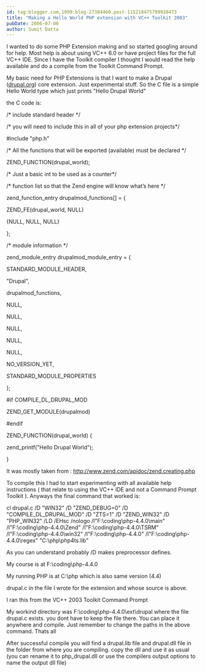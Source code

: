 ```yaml
---
id: tag:blogger.com,1999:blog-27384460.post-115218475799928473
title: "Making a Hello World PHP extension with VC++ Toolkit 2003"
pubDate: 2006-07-06
author: Sumit Datta
---
```


I wanted to do some PHP Extension making and so started googling around for help. Most help is about using VC++ 6.0 or have project files for the full VC++ IDE. Since I have the Toolkit compiler I thought I would read the help available and do a compile from the Toolkit Command Prompt.  

My basic need for PHP Extensions is that I want to make a Drupal ([drupal.org](http://drupal.org)) core extension. Just experimental stuff. So the C file is a simple Hello World type which just prints "Hello Drupal World"  

the C code is:  

/\* include standard header \*/  

/\* you will need to include this in all of your php extension projects\*/  

#include "php.h"  

/\* All the functions that will be exported (available) must be declared \*/  

ZEND\_FUNCTION(drupal\_world);  

/\* Just a basic int to be used as a counter\*/  

/\* function list so that the Zend engine will know what’s here \*/  

zend\_function\_entry drupalmod\_functions[] = {  

 ZEND\_FE(drupal\_world, NULL)  

 {NULL, NULL, NULL}  

};  

/\* module information \*/  

zend\_module\_entry drupalmod\_module\_entry = {  

 STANDARD\_MODULE\_HEADER,  

 "Drupal",  

 drupalmod\_functions,  

 NULL,  

 NULL,  

 NULL,  

 NULL,  

 NULL,  

 NO\_VERSION\_YET,  

 STANDARD\_MODULE\_PROPERTIES  

};  

#if COMPILE\_DL\_DRUPAL\_MOD  

 ZEND\_GET\_MODULE(drupalmod)  

#endif  

ZEND\_FUNCTION(drupal\_world) {  

 zend\_printf("Hello Drupal World");  

}  

It was mostly taken from : <http://www.zend.com/apidoc/zend.creating.php>  

To compile this I had to start experimenting with all available help instructions ( that relate to using the VC++ IDE and not a Command Prompt Toolkit ). Anyways the final command that worked is:  

cl drupal.c /D "WIN32" /D "ZEND\_DEBUG=0" /D "COMPILE\_DL\_DRUPAL\_MOD" /D "ZTS=1" /D "ZEND\_WIN32" /D "PHP\_WIN32" /LD /EHsc /nologo /I"F:\coding\php-4.4.0\main" /I"F:\coding\php-4.4.0\Zend" /I"F:\coding\php-4.4.0\TSRM" /I"F:\coding\php-4.4.0\win32" /I"F:\coding\php-4.4.0" /I"F:\coding\php-4.4.0\regex" "C:\php\php4ts.lib"  

As you can understand probably /D makes preprocessor defines.  

My course is at F:\coding\php-4.4.0  

My running PHP is at C:\php which is also same version (4.4)  

drupal.c in the file I wrote for the extension and whose source is above.  

I ran this from the VC++ 2003 Toolkit Command Prompt  

My workind directory was F:\coding\php-4.4.0\ext\drupal where the file drupal.c exists. you dont have to keep the file there. You can place it anywhere and compile.
Just remember to change the paths in the above command. Thats all  

After successful compile you will find a drupal.lib file and drupal.dll file in the folder from where you are compiling. copy the dll and use it as usual (you can rename it to php\_drupal.dll or use the compilers output options to name the output dll file)